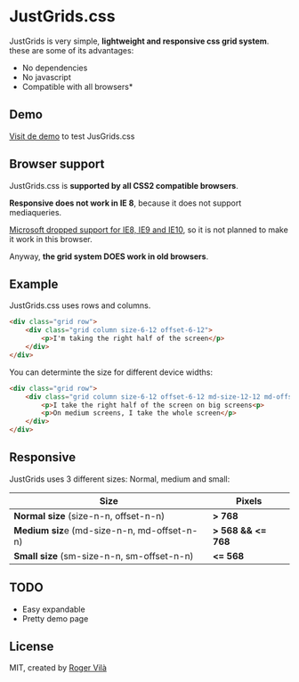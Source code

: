 # JustGrids.css

JustGrids is very simple, **lightweight and responsive css grid system**. these are some of its advantages:

  - No dependencies
  - No javascript
  - Compatible with all browsers*

## Demo

[Visit de demo]() to test JusGrids.css

## Browser support

JustGrids.css is **supported by all CSS2 compatible browsers**.

**Responsive does not work in IE 8**, because it does not support mediaqueries.

[Microsoft dropped support for IE8, IE9 and IE10](https://www.microsoft.com/en-us/WindowsForBusiness/End-of-IE-support), so it is not planned to make it work in this browser.

Anyway, **the grid system DOES work in old browsers**.

## Example

JustGrids.css uses rows and columns. 

```html
<div class="grid row">
    <div class="grid column size-6-12 offset-6-12">
        <p>I'm taking the right half of the screen</p>
    </div>
</div>
```
You can determinte the size for different device widths:

```html
<div class="grid row">
    <div class="grid column size-6-12 offset-6-12 md-size-12-12 md-offset-0-12">
        <p>I take the right half of the screen on big screens<p>
        <p>On medium screens, I take the whole screen</p>
    </div>
</div>
```

## Responsive

JustGrids uses 3 different sizes: Normal, medium and small:

| Size                                     | Pixels          |
|------------------------------------------|-----------------|
| **Normal size** (size-n-n, offset-n-n)       | **> 768**           |
| **Medium siz**e (md-size-n-n, md-offset-n-n) | **> 568 && <= 768** |
| **Small size** (sm-size-n-n, sm-offset-n-n)  | **<= 568**          |

## TODO

* Easy expandable 
* Pretty demo page

## License
MIT, created by [Roger Vilà](https://www.linkedin.com/in/rogervilacamon)
